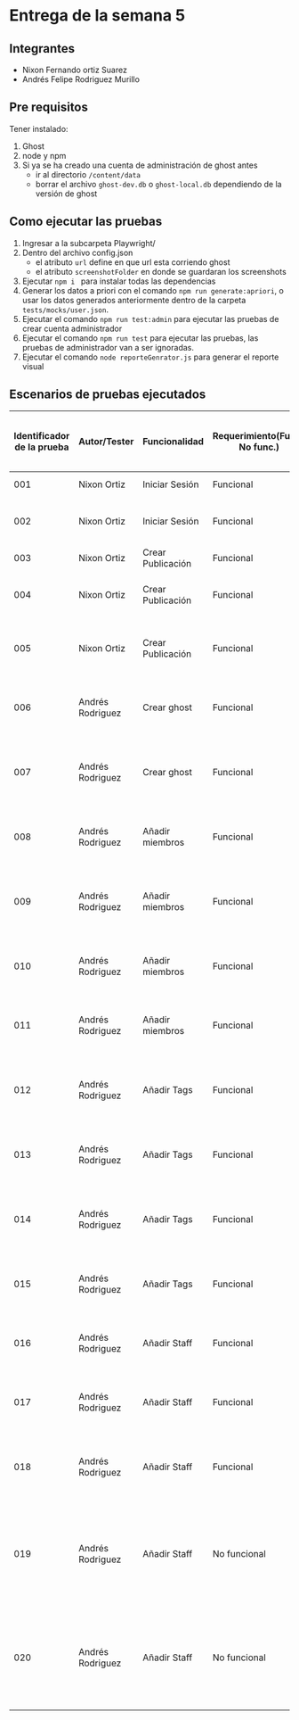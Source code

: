 # Entrega de la semana 5

## Integrantes

- Nixon Fernando ortiz Suarez
- Andrés Felipe Rodriguez Murillo

## Pre requisitos

Tener instalado:

1. Ghost
2. node y npm
3. Si ya se ha creado una cuenta de administración de ghost antes
   - ir al directorio `/content/data`
   - borrar el archivo `ghost-dev.db` o `ghost-local.db` dependiendo de la versión de ghost

## Como ejecutar las pruebas

1. Ingresar a la subcarpeta Playwright/
2. Dentro del archivo config.json
   - el atributo `url` define en que url esta corriendo ghost
   - el atributo `screenshotFolder` en donde se guardaran los screenshots
3. Ejecutar `npm i ` para instalar todas las dependencias
4. Generar los datos a priori con el comando `npm run generate:apriori`, o usar los datos generados anteriormente dentro de la carpeta `tests/mocks/user.json`.
5. Ejecutar el comando `npm run test:admin` para ejecutar las pruebas de crear cuenta administrador
6. Ejecutar el comando `npm run test` para ejecutar las pruebas, las pruebas de administrador van a ser ignoradas.
7. Ejecutar el comando `node reporteGenrator.js` para generar el reporte visual

## Escenarios de pruebas ejecutados

| Identificador de la prueba | Autor/Tester     | Funcionalidad     | Requerimiento(Func., No func.) | Tipo de escenario (Positivo, Negativo, Mix) | Nombre del escenario                                                                                   | Errores encontrados (Id de las incidencias) |
| -------------------------- | ---------------- | ----------------- | ------------------------------ | ------------------------------------------- | ------------------------------------------------------------------------------------------------------ | ------------------------------------------- |
| 001                        | Nixon Ortiz      | Iniciar Sesión    | Funcional                      | Positivo                                    | Inicio de sesión exitoso                                                                               | Ninguno                                     |
| 002                        | Nixon Ortiz      | Iniciar Sesión    | Funcional                      | Negativo                                    | Inicio de sesión con datos invalidos                                                                   | Ninguno                                     |
| 003                        | Nixon Ortiz      | Crear Publicación | Funcional                      | Postivo                                     | La publicación se crea vacia                                                                           | Ninguno                                     |
| 004                        | Nixon Ortiz      | Crear Publicación | Funcional                      | Postivo                                     | La publicación se crea con titulo y un parrafo                                                         | Ninguno                                     |
| 005                        | Nixon Ortiz      | Crear Publicación | Funcional                      | Postivo                                     | La publicación se crea con titulo de mas de 100 caracteres                                             | Ninguno                                     |
| 006                        | Andrés Rodriguez | Crear ghost       | Funcional                      | Negativa                                    | No se crea ni el usuario ni el ghost con datos inválidos                                               | Ninguno                                     |
| 007                        | Andrés Rodriguez | Crear ghost       | Funcional                      | Positiva                                    | Se crea el usuario y el ghost con datos correctos y completos                                          | Ninguno                                     |
| 008                        | Andrés Rodriguez | Añadir miembros   | Funcional                      | Negativa                                    | El miembro no es agregado cuando se le dan datos inválidos                                             | Ninguno                                     |
| 009                        | Andrés Rodriguez | Añadir miembros   | Funcional                      | Negativa                                    | El miembro no es agregado si el tamaño de la nota es mayor a 500 caracteres                            | Ninguno                                     |
| 010                        | Andrés Rodriguez | Añadir miembros   | Funcional                      | Negativa                                    | El miembro no es agregado si ya existe un miembreo con ese usuario                                     | Ninguno                                     |
| 011                        | Andrés Rodriguez | Añadir miembros   | Funcional                      | Positiva                                    | El miembro es agregado exitosamente con toda la información                                            | Ninguno                                     |
| 012                        | Andrés Rodriguez | Añadir Tags       | Funcional                      | Negativa                                    | La tag no es agregada si los datos suministrados no son completos                                      | Ninguno                                     |
| 013                        | Andrés Rodriguez | Añadir Tags       | Funcional                      | Negativa                                    | La tag no es agregada si el color de la tag no es formato hexadecimal                                  | Ninguno                                     |
| 014                        | Andrés Rodriguez | Añadir Tags       | Funcional                      | Negativa                                    | La tag no es agregada si la descripción supera los 500 caracteres                                      | Ninguno                                     |
| 015                        | Andrés Rodriguez | Añadir Tags       | Funcional                      | Positiva                                    | La tag es agregada si todos los datos son brindados                                                    | Ninguno                                     |
| 016                        | Andrés Rodriguez | Añadir Staff      | Funcional                      | Negativa                                    | No se invita a nadie si el campo del correo no está completo                                           | Ninguno                                     |
| 017                        | Andrés Rodriguez | Añadir Staff      | Funcional                      | Negativa                                    | No se invita si el correo ya hace parte del equipo de staff                                            | Ninguno                                     |
| 018                        | Andrés Rodriguez | Añadir Staff      | Funcional                      | Positiva                                    | Se invita si el correo no hace parte del equipo de staff y no está vacio                               | Ninguno                                     |
| 019                        | Andrés Rodriguez | Añadir Staff      | No funcional                   | Positiva                                    | Se instalan nuevos themas para el ghost desde la configuración y haciendo click en el tema deseado     | Ninguno                                     |
| 020                        | Andrés Rodriguez | Añadir Staff      | No funcional                   | Positiva                                    | Se activan los themas descargado al ingresar al panel de control de los themas y seleccionando activar | Ninguno                                     |
